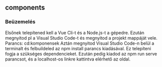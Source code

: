 ## components

### Beüzemelés

Elsőnek telepítened kell a Vue Cli-t és a Node.js-t a gépedre.
Ezután megnyitod pl a Visual Studio Code-t és megnyitod a projekt mappáját vele. Parancs: cd:komponensek 
Aztán megnyitod Visual Studio Code-n belül a terminalt és felbuildeled az npm install parancs kiadásával. Ez telepíteni fogja a szükséges dependencieket.
Ezután pedig kiadod az npm run serve parancsot, és a localhost-os linkre kattintva elérhető az oldal.
